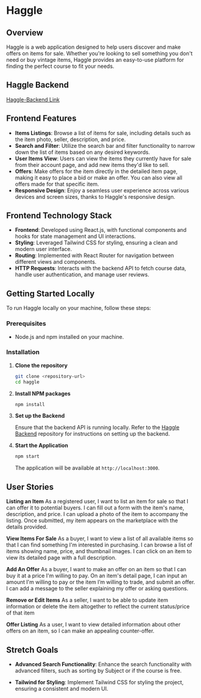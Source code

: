 # Haggle

## Overview

Haggle is a web application designed to help users discover and make offers on items for sale. Whether you're looking to sell something you don't need or buy vintage items, Haggle provides an easy-to-use platform for finding the perfect course to fit your needs.

## Haggle Backend

[Haggle-Backend Link](https://github.com/josebarrios23/Haggle-Backend.git)

## Frontend Features

- **Items Listings**: Browse a list of items for sale, including details such as the item photo, seller, description, and price.
- **Search and Filter**: Utilize the search bar and filter functionality to narrow down the list of items based on any desired keywords.
- **User Items View**: Users can view the items they currently have for sale from their account page, and add new items they'd like to sell.
- **Offers**: Make offers for the item directly in the detailed item page, making it easy to place a bid or make an offer. You can also view all offers made for that specific item.
- **Responsive Design**: Enjoy a seamless user experience across various devices and screen sizes, thanks to Haggle's responsive design.

## Frontend Technology Stack

- **Frontend**: Developed using React.js, with functional components and hooks for state management and UI interactions.
- **Styling**: Leveraged Tailwind CSS for styling, ensuring a clean and modern user interface.
- **Routing**: Implemented with React Router for navigation between different views and components.
- **HTTP Requests**: Interacts with the backend API to fetch course data, handle user authentication, and manage user reviews.

## Getting Started Locally

To run Haggle locally on your machine, follow these steps:

### Prerequisites

- Node.js and npm installed on your machine.

### Installation

1. **Clone the repository**

    ```sh
    git clone <repository-url>
    cd haggle
    ```

2. **Install NPM packages**

    ```sh
    npm install
    ```

3. **Set up the Backend**

   Ensure that the backend API is running locally. Refer to the [Haggle Backend](https://github.com/josebarrios23/Haggle-Backend.git) repository for instructions on setting up the backend.

4. **Start the Application**

    ```sh
    npm start
    ```

    The application will be available at `http://localhost:3000`.

## User Stories

**Listing an Item**
As a registered user, I want to list an item for sale so that I can offer it to potential buyers. I can fill out a form with the item's name, description, and price. I can upload a photo of the item to accompany the listing. Once submitted, my item appears on the marketplace with the details provided.

**View Items For Sale**
As a buyer, I want to view a list of all available items so that I can find something I'm interested in purchasing. I can browse a list of items showing name, price, and thumbnail images. I can click on an item to view its detailed page with a full description.

**Add An Offer**
As a buyer, I want to make an offer on an item so that I can buy it at a price I'm willing to pay. On an item's detail page, I can input an amount I'm willing to pay or the item I’m willing to trade, and submit an offer. I can add a message to the seller explaining my offer or asking questions.

**Remove or Edit Items**
As a seller, I want to be able to update item information or delete the item altogether to reflect the current status/price of that item

**Offer Listing**
As a user, I want to view detailed information about other offers on an item, so I can make an appealing counter-offer.

## Stretch Goals

- **Advanced Search Functionality**: Enhance the search functionality with advanced filters, such as sorting by Subject or if the course is free.

- **Tailwind for Styling**: Implement Tailwind CSS for styling the project, ensuring a consistent and modern UI.
